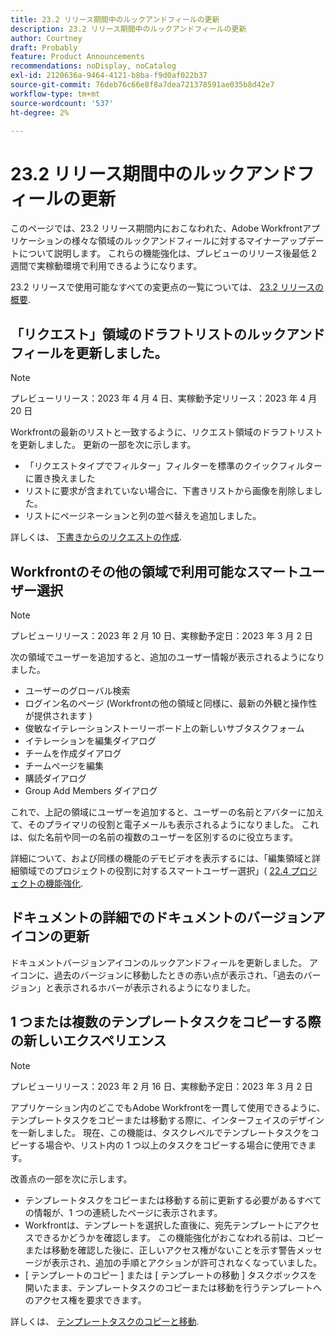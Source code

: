 ```yaml
---
title: 23.2 リリース期間中のルックアンドフィールの更新
description: 23.2 リリース期間中のルックアンドフィールの更新
author: Courtney
draft: Probably
feature: Product Announcements
recommendations: noDisplay, noCatalog
exl-id: 2120636a-9464-4121-b8ba-f9d0af022b37
source-git-commit: 76deb76c66e8f8a7dea721378591ae035b8d42e7
workflow-type: tm+mt
source-wordcount: '537'
ht-degree: 2%

---
```


# 23.2 リリース期間中のルックアンドフィールの更新

このページでは、23.2 リリース期間内におこなわれた、Adobe Workfrontアプリケーションの様々な領域のルックアンドフィールに対するマイナーアップデートについて説明します。 これらの機能強化は、プレビューのリリース後最低 2 週間で実稼動環境で利用できるようになります。

23.2 リリースで使用可能なすべての変更点の一覧については、 [23.2 リリースの概要](/help/quicksilver/product-announcements/product-releases/23.2-release-activity/23-2-release-overview.md).

## 「リクエスト」領域のドラフトリストのルックアンドフィールを更新しました。

>[!NOTE]
>
>プレビューリリース：2023 年 4 月 4 日、実稼動予定リリース：2023 年 4 月 20 日

Workfrontの最新のリストと一致するように、リクエスト領域のドラフトリストを更新しました。
更新の一部を次に示します。

* 「リクエストタイプでフィルター」フィルターを標準のクイックフィルターに置き換えました
* リストに要求が含まれていない場合に、下書きリストから画像を削除しました。
* リストにページネーションと列の並べ替えを追加しました。

詳しくは、 [下書きからのリクエストの作成](/help/quicksilver/manage-work/requests/create-requests/delete-request-draft.md).

## Workfrontのその他の領域で利用可能なスマートユーザー選択

>[!NOTE]
>
>プレビューリリース：2023 年 2 月 10 日、実稼動予定日：2023 年 3 月 2 日

次の領域でユーザーを追加すると、追加のユーザー情報が表示されるようになりました。

* ユーザーのグローバル検索
* ログイン名のページ (Workfrontの他の領域と同様に、最新の外観と操作性が提供されます )
* 俊敏なイテレーションストーリーボード上の新しいサブタスクフォーム
* イテレーションを編集ダイアログ
* チームを作成ダイアログ
* チームページを編集
* 購読ダイアログ
* Group Add Members ダイアログ

これで、上記の領域にユーザーを追加すると、ユーザーの名前とアバターに加えて、そのプライマリの役割と電子メールも表示されるようになりました。 これは、似た名前や同一の名前の複数のユーザーを区別するのに役立ちます。

詳細について、および同様の機能のデモビデオを表示するには、「編集領域と詳細領域でのプロジェクトの役割に対するスマートユーザー選択」( [22.4 プロジェクトの機能強化](/help/quicksilver/product-announcements/product-releases/22.4-release-activity/22-4-project-enhancements.md).

## ドキュメントの詳細でのドキュメントのバージョンアイコンの更新

ドキュメントバージョンアイコンのルックアンドフィールを更新しました。 アイコンに、過去のバージョンに移動したときの赤い点が表示され、「過去のバージョン」と表示されるホバーが表示されるようになりました。

## 1 つまたは複数のテンプレートタスクをコピーする際の新しいエクスペリエンス

>[!NOTE]
>
>プレビューリリース：2023 年 2 月 16 日、実稼動予定日：2023 年 3 月 2 日

アプリケーション内のどこでもAdobe Workfrontを一貫して使用できるように、テンプレートタスクをコピーまたは移動する際に、インターフェイスのデザインを一新しました。 現在、この機能は、タスクレベルでテンプレートタスクをコピーする場合や、リスト内の 1 つ以上のタスクをコピーする場合に使用できます。

改善点の一部を次に示します。

* テンプレートタスクをコピーまたは移動する前に更新する必要があるすべての情報が、1 つの連続したページに表示されます。
* Workfrontは、テンプレートを選択した直後に、宛先テンプレートにアクセスできるかどうかを確認します。 この機能強化がおこなわれる前は、コピーまたは移動を確認した後に、正しいアクセス権がないことを示す警告メッセージが表示され、追加の手順とアクションが許可されなくなっていました。
* [ テンプレートのコピー ] または [ テンプレートの移動 ] タスクボックスを開いたまま、テンプレートタスクのコピーまたは移動を行うテンプレートへのアクセス権を要求できます。

詳しくは、 [テンプレートタスクのコピーと移動](/help/quicksilver/manage-work/projects/create-and-manage-templates/copy-and-move-template-tasks.md).
